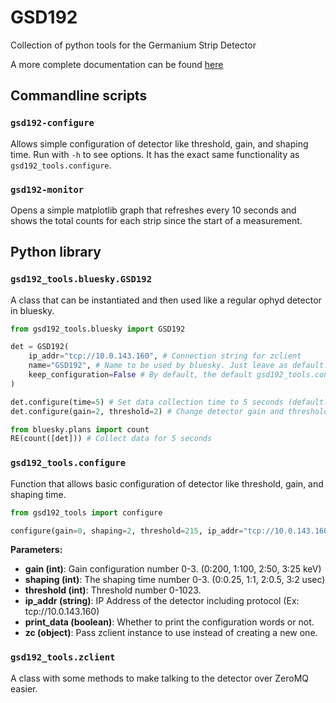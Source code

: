 # GSD192
Collection of python tools for the Germanium Strip Detector

A more complete documentation can be found [here](https://github.com/SEBv15/GSD192-tools/wiki)

## Commandline scripts

### `gsd192-configure`

Allows simple configuration of detector like threshold, gain, and shaping time. Run with `-h` to see options. It has the exact same functionality as `gsd192_tools.configure`.

### `gsd192-monitor`

Opens a simple matplotlib graph that refreshes every 10 seconds and shows the total counts for each strip since the start of a measurement.

## Python library

### `gsd192_tools.bluesky.GSD192`

A class that can be instantiated and then used like a regular ophyd detector in bluesky.

```python
from gsd192_tools.bluesky import GSD192

det = GSD192(
    ip_addr="tcp://10.0.143.160", # Connection string for zclient
    name="GSD192", # Name to be used by bluesky. Just leave as default.
    keep_configuration=False # By default, the default gsd192_tools.configure arguments are populated to the detector at instantiation. Set True to avoid that.
)

det.configure(time=5) # Set data collection time to 5 seconds (default: 60)
det.configure(gain=2, threshold=2) # Change detector gain and threshold

from bluesky.plans import count
RE(count([det])) # Collect data for 5 seconds
```

### `gsd192_tools.configure`

Function that allows basic configuration of detector like threshold, gain, and shaping time.

```python
from gsd192_tools import configure

configure(gain=0, shaping=2, threshold=215, ip_addr="tcp://10.0.143.160", print_data=False, zc=None)
```

**Parameters:**
 - **gain (int)**: Gain configuration number 0-3. (0:200, 1:100, 2:50, 3:25 keV)
 - **shaping (int)**: The shaping time number 0-3. (0:0.25, 1:1, 2:0.5, 3:2 usec)
 - **threshold (int)**: Threshold number 0-1023.
 - **ip_addr (string)**: IP Address of the detector including protocol (Ex: tcp://10.0.143.160)
 - **print_data (boolean)**: Whether to print the configuration words or not.
 - **zc (object)**: Pass zclient instance to use instead of creating a new one.

### `gsd192_tools.zclient`

A class with some methods to make talking to the detector over ZeroMQ easier. 
